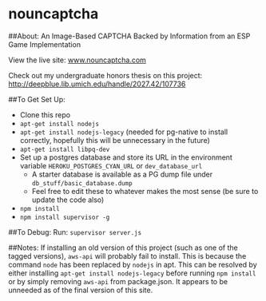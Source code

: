 nouncaptcha
===========

##About:
An Image-Based CAPTCHA Backed by Information from an ESP Game Implementation

View the live site: www.nouncaptcha.com

Check out my undergraduate honors thesis on this project: http://deepblue.lib.umich.edu/handle/2027.42/107736


##To Get Set Up:
* Clone this repo
* ```apt-get install nodejs```
* ```apt-get install nodejs-legacy``` (needed for pg-native to install correctly, hopefully this will be unnecessary in the future)
* ```apt-get install libpq-dev```
* Set up a postgres database and store its URL in the environment variable ```HEROKU_POSTGRES_CYAN_URL``` or ```dev_database_url```
    * A starter database is available as a PG dump file under ```db_stuff/basic_database.dump```
    * Feel free to edit these to whatever makes the most sense (be sure to update the code also)
* ```npm install```
* ```npm install supervisor -g```

##To Debug:
Run: 
```supervisor server.js```

##Notes:
If installing an old version of this project (such as one of the tagged versions), ```aws-api``` will probably fail to install. 
This is because the command ```node``` has been replaced by ```nodejs``` in apt. 
This can be resolved by either installing ```apt-get install nodejs-legacy``` before running ```npm install``` or by simply removing ```aws-api``` from package.json. 
It appears to be unneeded as of the final version of this site.